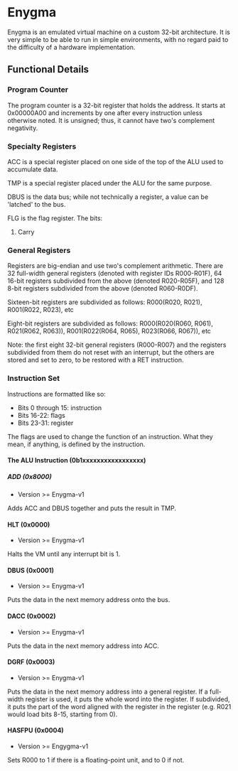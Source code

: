 # Enygma
Enygma is an emulated virtual machine on a custom 32-bit architecture. It is  very simple to be able to run in simple environments, with no regard paid to the difficulty of a hardware implementation.

## Functional Details
### Program Counter
The program counter is a 32-bit register that holds the address. It starts at 0x00000A00 and increments by one after every instruction unless otherwise noted. It is unsigned; thus, it cannot have two's complement negativity.
### Specialty Registers
ACC is a special register placed on one side of the top of the ALU used to accumulate data.

TMP is a special register placed under the ALU for the same purpose.

DBUS is the data bus; while not technically a register, a value can be 'latched' to the bus.

FLG is the flag register. The bits:
1. Carry
### General Registers
Registers are big-endian and use two's complement arithmetic. There are 32 full-width general registers (denoted with register IDs R000-R01F), 64 16-bit registers subdivided from the above (denoted R020-R05F), and 128 8-bit registers subdivided from the above (denoted R060-R0DF).

Sixteen-bit registers are subdivided as follows:
R000(R020, R021), R001(R022, R023), etc

Eight-bit registers are subdivided as follows:
R000(R020(R060, R061), R021(R062, R063)), R001(R022(R064, R065), R023(R066, R067)), etc

Note: the first eight 32-bit general registers (R000-R007) and the registers subdivided from them do not reset with an interrupt, but the others are stored and set to zero, to be restored with a RET instruction.
### Instruction Set
Instructions are formatted like so:
 - Bits 0 through 15: instruction
 - Bits 16-22: flags
 - Bits 23-31: register

The flags are used to change the function of an instruction. What they mean, if anything, is defined by the instruction.
#### The ALU Instruction (0b1xxxxxxxxxxxxxxxxx)
##### ADD (0x8000)
 - Version >= Enygma-v1

Adds ACC and DBUS together and puts the result in TMP.
#### HLT (0x0000)
 - Version >= Enygma-v1

Halts the VM until any interrupt bit is 1.
#### DBUS (0x0001)
 - Version >= Enygma-v1

Puts the data in the next memory address onto the bus.
#### DACC (0x0002)
 - Version >= Enygma-v1

Puts the data in the next memory address into ACC.
#### DGRF (0x0003)
 - Version >= Enygma-v1

Puts the data in the next memory address into a general register. If a full-width register is used, it puts the whole word into the register. If subdivided, it puts the part of the word aligned with the register in the register (e.g. R021 would load bits 8-15, starting from 0).
#### HASFPU (0x0004)
 - Version >= Engygma-v1

Sets R000 to 1 if there is a floating-point unit, and to 0 if not.
